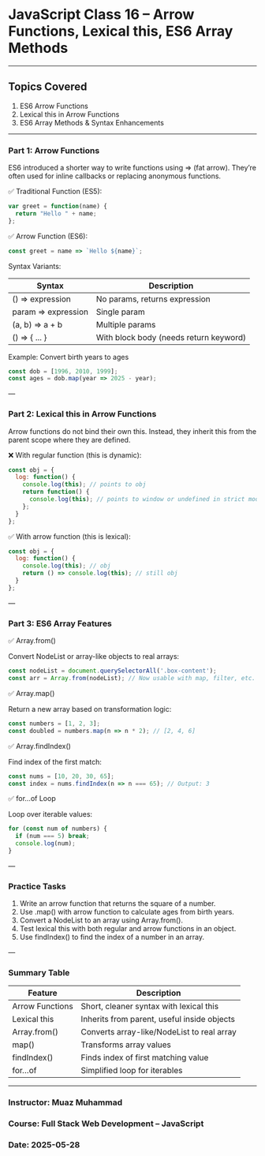 # JavaScript Class 16 – Arrow Functions, Lexical this, ES6 Array Methods

---

## Topics Covered

1. ES6 Arrow Functions
2. Lexical this in Arrow Functions
3. ES6 Array Methods & Syntax Enhancements

---

### Part 1: Arrow Functions

ES6 introduced a shorter way to write functions using => (fat arrow). They’re often used for inline callbacks or replacing anonymous functions.

✅ Traditional Function (ES5):

```js
var greet = function(name) {
  return "Hello " + name;
};
```

✅ Arrow Function (ES6):

```js
const greet = name => `Hello ${name}`;
```

 Syntax Variants:

| Syntax              | Description                            |
| ------------------- | -------------------------------------- |
| () => expression    | No params, returns expression          |
| param => expression | Single param                           |
| (a, b) => a + b     | Multiple params                        |
| () => { ... }       | With block body (needs return keyword) |

Example: Convert birth years to ages

```js
const dob = [1996, 2010, 1999];
const ages = dob.map(year => 2025 - year);
```

—

### Part 2: Lexical this in Arrow Functions

Arrow functions do not bind their own this. Instead, they inherit this from the parent scope where they are defined.

❌ With regular function (this is dynamic):

```js
const obj = {
  log: function() {
    console.log(this); // points to obj
    return function() {
      console.log(this); // points to window or undefined in strict mode
    };
  }
};
```

✅ With arrow function (this is lexical):

```js
const obj = {
  log: function() {
    console.log(this); // obj
    return () => console.log(this); // still obj
  }
};
```

—

### Part 3: ES6 Array Features

✅ Array.from()

Convert NodeList or array-like objects to real arrays:

```js
const nodeList = document.querySelectorAll('.box-content');
const arr = Array.from(nodeList); // Now usable with map, filter, etc.
```

✅ Array.map()

Return a new array based on transformation logic:

```js
const numbers = [1, 2, 3];
const doubled = numbers.map(n => n * 2); // [2, 4, 6]
```

✅ Array.findIndex()

Find index of the first match:

```js
const nums = [10, 20, 30, 65];
const index = nums.findIndex(n => n === 65); // Output: 3
```

✅ for…of Loop

Loop over iterable values:

```js
for (const num of numbers) {
  if (num === 5) break;
  console.log(num);
}
```

—

### Practice Tasks

1. Write an arrow function that returns the square of a number.
2. Use .map() with arrow function to calculate ages from birth years.
3. Convert a NodeList to an array using Array.from().
4. Test lexical this with both regular and arrow functions in an object.
5. Use findIndex() to find the index of a number in an array.

—

### Summary Table

| Feature         | Description                                 |
| --------------- | ------------------------------------------- |
| Arrow Functions | Short, cleaner syntax with lexical this     |
| Lexical this    | Inherits from parent, useful inside objects |
| Array.from()    | Converts array-like/NodeList to real array  |
| map()           | Transforms array values                     |
| findIndex()     | Finds index of first matching value         |
| for…of          | Simplified loop for iterables               |
---

### Instructor: Muaz Muhammad
### Course: Full Stack Web Development – JavaScript
### Date: 2025-05-28


